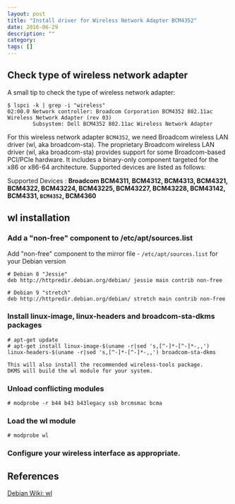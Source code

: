 ```yaml
---
layout: post
title: "Install driver for Wireless Network Adapter BCM4352"
date: 2016-06-29
description: ""
category: 
tags: []
---
```


## Check type of wireless network adapter

A small tip to check the type of wireless network adapter:

```
$ lspci -k | grep -i "wireless"
02:00.0 Network controller: Broadcom Corporation BCM4352 802.11ac
Wireless Network Adapter (rev 03)
        Subsystem: Dell BCM4352 802.11ac Wireless Network Adapter
```

For this wireless network adapter `BCM4352`, we need Broadcom wireless LAN driver (wl, aka broadcom-sta). The proprietary Broadcom wireless LAN driver (wl, aka broadcom-sta) provides support for some Broadcom-based PCI/PCIe hardware. It includes a binary-only component targeted for the x86 or x86-64 architecture. Supported devices are listed as follows:

Supported Devices : **Broadcom BCM4311, BCM4312, BCM4313, BCM4321, BCM4322, BCM43224, BCM43225, BCM43227, BCM43228, BCM43142, BCM4331, `BCM4352`, BCM4360**

## wl installation


### Add a "non-free" component to /etc/apt/sources.list

Add "non-free" component to the mirror file - `/etc/apt/sources.list` for your Debian version

```
# Debian 8 "Jessie"
deb http://httpredir.debian.org/debian/ jessie main contrib non-free
```

```
# Debian 9 "stretch"
deb http://httpredir.debian.org/debian/ stretch main contrib non-free
```
### Install linux-image, linux-headers and broadcom-sta-dkms packages

```
# apt-get update
# apt-get install linux-image-$(uname -r|sed 's,[^-]*-[^-]*-,,') linux-headers-$(uname -r|sed 's,[^-]*-[^-]*-,,') broadcom-sta-dkms

This will also install the recommended wireless-tools package.
DKMS will build the wl module for your system.
```

### Unload conflicting modules

```
# modprobe -r b44 b43 b43legacy ssb brcmsmac bcma
```

### Load the wl module

```
# modprobe wl
```

### Configure your wireless interface as appropriate.

## References

[Debian Wiki: wl](https://wiki.debian.org/wl)
